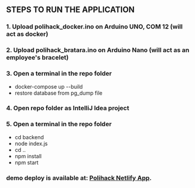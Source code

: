 ## STEPS TO RUN THE APPLICATION

### 1. Upload polihack_docker.ino on Arduino UNO, COM 12 (will act as docker)
### 2. Upload polihack_bratara.ino on Arduino Nano (will act as an employee's bracelet)

### 3. Open a terminal in the repo folder
* docker-compose up --build
* restore database from pg_dump file

### 4. Open repo folder as IntelliJ Idea project
### 5. Open a terminal in the repo folder 
* cd backend
* node index.js
* cd ..
* npm install
* npm start

### demo deploy is available at: [Polihack Netlify App](https://polihack.netlify.app/).
